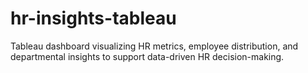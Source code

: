 # hr-insights-tableau
Tableau dashboard visualizing HR metrics, employee distribution, and departmental insights to support data-driven HR decision-making.
